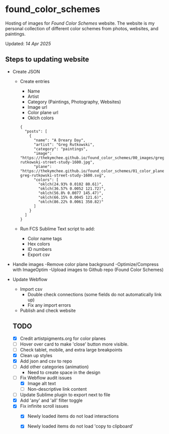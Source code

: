 # found_color_schemes

Hosting of images for *Found Color Schemes* website. The website is my personal collection of different color schemes from photos, websites, and paintings.

Updated: *14 Apr 2025*

## Steps to updating website

- Create JSON
	- Create entries
		- Name
		- Artist
		- Category (Paintings, Photography, Websites)
		- Image url
		- Color plane url
		- Oklch colors

		```
		{
		  "posts": [
		    {
		      "name": "A Dreary Day",
		      "artist": "Greg Rutkowski",
		      "category": "paintings",
		      "image": "https://thekymchee.github.io/found_color_schemes/00_images/greg-rutkowski-street-study-1600.jpg",
		      "plane": "https://thekymchee.github.io/found_color_schemes/01_color_planes/color_plane-greg-rutkowski-street-study-1600.svg",
		      "colors": [
		        "oklch(24.93% 0.0102 80.61)",
		        "oklch(36.57% 0.0052 121.72)",
		        "oklch(56.8% 0.0077 145.47)",
		        "oklch(66.15% 0.0045 121.6)",
		        "oklch(86.22% 0.0061 350.82)"
		      ]
		  	}
 		  ]
 		}

		```

	- Run FCS Sublime Text script to add:
		- Color name tags
		- Hex colors
		- ID numbers
		- Export csv

- Handle images
	-Remove color plane background
	-Optimize/Compress with ImageOptim
	-Upload images to Github repo (Found Color Schemes)

- Update Webflow
	- Import csv
		- Double check connections (some fields do not automatically link up)
		- Fix any import errors
	- Publish and check website


	## TODO

	- [x] Credit artistpigments.org for color planes
	- [ ] Hover over card to make 'close' button more visible.
	- [ ] Check tablet, mobile, and extra large breakpoints
	- [x] Clean up styles
	- [x] Add json and csv to repo
	- [ ] Add other categories (animation)
		- Need to create space in the design
	- [ ] Fix Webflow audit issues
		- [x] Image alt text
		- [ ] Non-descriptive link content
	- [ ] Update Sublime plugin to export next to file
	- [x] Add 'any' and 'all' filter toggle
	- [x] Fix infinite scroll issues
		- [x] Newly loaded items do not load interactions
		- [x] Newly loaded items do not load 'copy to clipboard'



